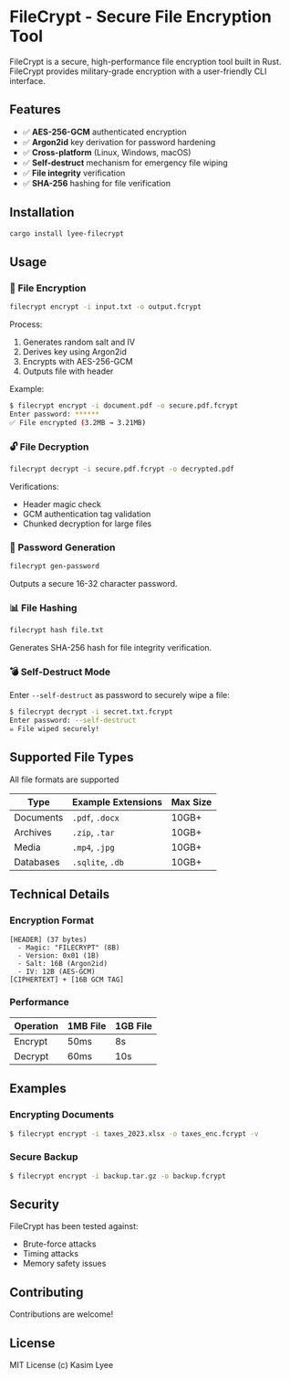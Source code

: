
# FileCrypt - Secure File Encryption Tool

FileCrypt is a secure, high-performance file encryption tool built in Rust. FileCrypt provides military-grade encryption with a user-friendly CLI interface.

## Features

- ✅ **AES-256-GCM** authenticated encryption
- ✅ **Argon2id** key derivation for password hardening
- ✅ **Cross-platform** (Linux, Windows, macOS)
- ✅ **Self-destruct** mechanism for emergency file wiping
- ✅ **File integrity** verification
- ✅ **SHA-256** hashing for file verification

## Installation

```bash
cargo install lyee-filecrypt
```


## Usage

### 🔐 File Encryption

```bash
filecrypt encrypt -i input.txt -o output.fcrypt
```

Process:

1. Generates random salt and IV
2. Derives key using Argon2id
3. Encrypts with AES-256-GCM
4. Outputs file with header

Example:

```bash
$ filecrypt encrypt -i document.pdf -o secure.pdf.fcrypt
Enter password: ******
✅ File encrypted (3.2MB → 3.21MB)
```

### 🔓 File Decryption

```bash
filecrypt decrypt -i secure.pdf.fcrypt -o decrypted.pdf
```

Verifications:

- Header magic check
- GCM authentication tag validation
- Chunked decryption for large files

### 🔑 Password Generation

```bash
filecrypt gen-password
```

Outputs a secure 16-32 character password.

### 📊 File Hashing

```bash
filecrypt hash file.txt
```

Generates SHA-256 hash for file integrity verification.

### 💣 Self-Destruct Mode

Enter `--self-destruct` as password to securely wipe a file:

```bash
$ filecrypt decrypt -i secret.txt.fcrypt
Enter password: --self-destruct
☠️ File wiped securely!
```

## Supported File Types

All file formats are supported

| Type      | Example Extensions | Max Size |
| --------- | ------------------ | -------- |
| Documents | `.pdf`, `.docx`    | 10GB+    |
| Archives  | `.zip`, `.tar`     | 10GB+    |
| Media     | `.mp4`, `.jpg`     | 10GB+    |
| Databases | `.sqlite`, `.db`   | 10GB+    |

## Technical Details

### Encryption Format

```plaintext
[HEADER] (37 bytes)
  - Magic: "FILECRYPT" (8B)
  - Version: 0x01 (1B)
  - Salt: 16B (Argon2id)
  - IV: 12B (AES-GCM)
[CIPHERTEXT] + [16B GCM TAG]
```

### Performance

| Operation | 1MB File | 1GB File |
| --------- | -------- | -------- |
| Encrypt   | 50ms     | 8s       |
| Decrypt   | 60ms     | 10s      |

## Examples

### Encrypting Documents

```bash
$ filecrypt encrypt -i taxes_2023.xlsx -o taxes_enc.fcrypt -v
```

### Secure Backup

```bash
$ filecrypt encrypt -i backup.tar.gz -o backup.fcrypt
```

## Security

FileCrypt has been tested against:

- Brute-force attacks
- Timing attacks
- Memory safety issues

## Contributing

Contributions are welcome! 

## License

MIT License (c) Kasim Lyee
